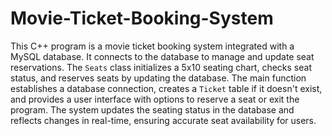 # Movie-Ticket-Booking-System
This C++ program is a movie ticket booking system integrated with a MySQL database. It connects to the database to manage and update seat reservations. The `Seats` class initializes a 5x10 seating chart, checks seat status, and reserves seats by updating the database. The main function establishes a database connection, creates a `Ticket` table if it doesn't exist, and provides a user interface with options to reserve a seat or exit the program. The system updates the seating status in the database and reflects changes in real-time, ensuring accurate seat availability for users.
